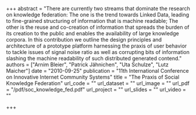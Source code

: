 +++
abstract = "There are currently two streams that dominate the research on knowledge federation: The one is the trend towards Linked Data, leading to fine-grained structuring of information that is machine readable; The other is the reuse and co-creation of information that spreads the burden of its creation to the public and enables the availability of large knowledge corpora. In this contribution we outline the design principles and architecture of a prototype platform harnessing the praxis of user behavior to tackle issues of signal noise ratio as well as corrupting bits of information slashing the machine readability of such distributed generated contend."
authors = ["Arnim Bleier", "Patrick Jähnichen", "Uta Schulze", "Lutz Maicher"]
date = "2010-09-25"
publication = "11th International Conference on Innovative Internet Community Systems"
title = "The Praxis of Social Knowledge Federation"
url_code = ""
url_dataset = ""
url_image = ""
url_pdf = "/pdf/soc_knowledge_fed.pdf"
url_project = ""
url_slides = ""
url_video = ""

+++

